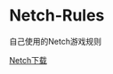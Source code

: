 # Netch-Rules

自己使用的Netch游戏规则

[Netch下载](https://github.com/NetchX/Netch/latest/releases/download/Netch.7z)

